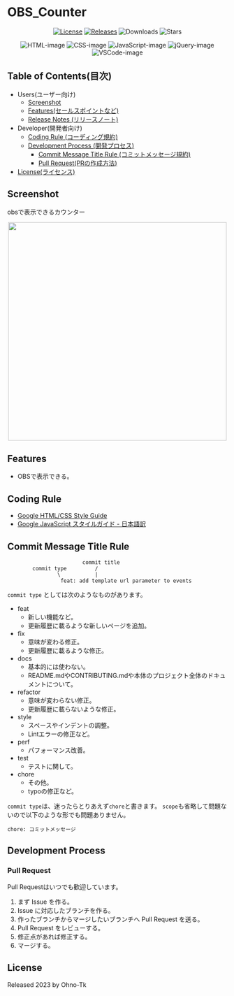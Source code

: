 # OBS_Counter

<!-- repo url. -->
[Releases]: https://img.shields.io/github/v/release/Ohno-Tk/OBS_GoodMorningCounter?logo=github
[Downloads]: https://img.shields.io/github/downloads/Ohno-Tk/OBS_GoodMorningCounter/total?logo=github
[Stars]: https://img.shields.io/github/stars/Ohno-Tk/OBS_GoodMorningCounter?style=social

<!-- development tool url. -->
[License]: https://img.shields.io/badge/license-MIT-blue.svg
[HTML-image]: https://img.shields.io/badge/-Html5-E34F26.svg?logo=html5&logoColor=white&style=flat
[CSS-image]: https://img.shields.io/badge/-Css3-1572B6.svg?logo=css3&style=flat
[JavaScript-image]: https://img.shields.io/badge/-Javascript-F7DF1E.svg?logo=javascript&logoColor=black
[jQuery-image]: https://img.shields.io/badge/Jquery-3.3.1-0769AD.svg?logo=jquery&style=flat
[VSCode-image]: https://img.shields.io/badge/-Visual%20studio%20code-007ACC.svg?logo=visualstudiocode&style=flat


<!-- badge. -->
<div align="center">

  <!-- repo info -->
  [![License]](/.github/LICENSE) [![Releases]](https://github.com/Ohno-Tk/OBS_Counter/releases) ![Downloads] ![Stars]

  <!-- development tool -->
  ![HTML-image] ![CSS-image] ![JavaScript-image] ![jQuery-image] ![VSCode-image]
</div>

## Table of Contents(目次)
- Users(ユーザー向け)
  - [Screenshot](#screenshot)
  - [Features(セールスポイントなど)](#features)
  - [Release Notes (リリースノート)](#release-notes)
- Developer(開発者向け)
  - [Coding Rule (コーディング規約)](#coding-rule)
  - [Development Process (開発プロセス)](#development-process)
    - [Commit Message Title Rule (コミットメッセージ規約)](#commit-message-title-rule)
    - [Pull Request(PRの作成方法)](#pull-request)
- [License(ライセンス)](#license)

## Screenshot
obsで表示できるカウンター
<div align="center">
  <img width="500" src="https://github.com/Ohno-Tk/OBS_GoodMorningCounter/assets/51406176/646ba219-9e61-449e-aac3-2a00cd30ea31">
</div>

## Features
- OBSで表示できる。


## Coding Rule
- [Google HTML/CSS Style Guide](https://google.github.io/styleguide/htmlcssguide.html#Protocol)
- [Google JavaScript スタイルガイド - 日本語訳](https://w.atwiki.jp/aias-jsstyleguide2/)

## Commit Message Title Rule
```
                        commit title
        commit type         /
                \           |
                 feat: add template url parameter to events
```
`commit type` としては次のようなものがあります。

- feat
    - 新しい機能など。
    - 更新履歴に載るような新しいページを追加。
- fix
    - 意味が変わる修正。
    - 更新履歴に載るような修正。
- docs
    - 基本的には使わない。
    - README.mdやCONTRIBUTING.mdや本体のプロジェクト全体のドキュメントについて。
- refactor
    - 意味が変わらない修正。
    - 更新履歴に載らないような修正。
- style
    - スペースやインデントの調整。
    - Lintエラーの修正など。
- perf
    - パフォーマンス改善。
- test
    - テストに関して。
- chore
    - その他。
    - typoの修正など。

`commit type`は、迷ったらとりあえず`chore`と書きます。
`scope`も省略して問題ないので以下のような形でも問題ありません。

```
chore: コミットメッセージ
```

## Development Process
### Pull Request
Pull Requestはいつでも歓迎しています。

1. まず Issue を作る。
1. Issue に対応したブランチを作る。
1. 作ったブランチからマージしたいブランチへ Pull Request を送る。
1. Pull Request をレビューする。
1. 修正点があれば修正する。
1. マージする。

## License
Released 2023 by Ohno-Tk
